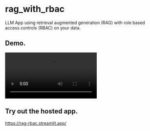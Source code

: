 # rag_with_rbac
LLM App using retrieval augmented generation (RAG) with role based access controls (RBAC) on your data.

## Demo.
![](demo_video.mp4)

## Try out the hosted app.
https://rag-rbac.streamlit.app/

